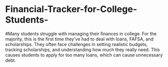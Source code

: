 # Financial-Tracker-for-College-Students-
#Many students struggle with managing their finances in college. For the majority, this is the first time they’ve had to deal with loans, FAFSA, and scholarships.  They often face challenges in setting realistic budgets, tracking scholarships, and understanding how much they really need. This causes students to apply for too many loans, which can cause unnecessary debt.
